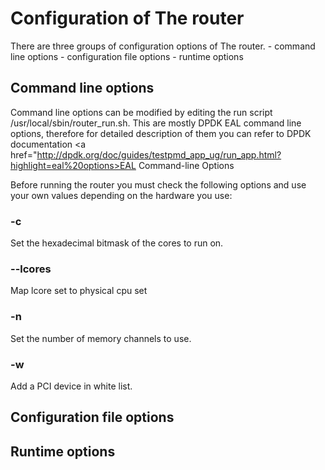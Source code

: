 # Configuration of The router

There are three groups of configuration options of The router.
	- command line options
	- configuration file options
	- runtime options
	
## Command line options
Command line options can be modified by editing the run script /usr/local/sbin/router_run.sh.
This are mostly DPDK EAL command line options, therefore for detailed description of them you can
refer to DPDK documentation <a href="http://dpdk.org/doc/guides/testpmd_app_ug/run_app.html?highlight=eal%20options>EAL Command-line Options</a>

Before running the router you must check the following options and use your own values depending on the hardware you use:
### -c
Set the hexadecimal bitmask of the cores to run on.
	
### --lcores
Map lcore set to physical cpu set

### -n
Set the number of memory channels to use.

### -w
Add a PCI device in white list.

## Configuration file options

## Runtime options